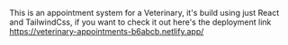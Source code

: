 This is an appointment system for a Veterinary, it's build using just React and TailwindCss, if you want to check it out here's the deployment link 
https://veterinary-appointments-b6abcb.netlify.app/
